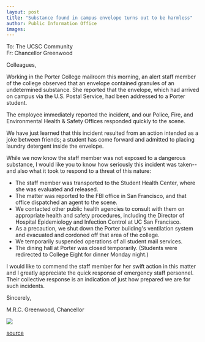 ```yaml
---
layout: post
title: "Substance found in campus envelope turns out to be harmless"
author: Public Information Office
images:
---
```


To: The UCSC Community  
Fr: Chancellor Greenwood  
  
Colleagues,  
  
Working in the Porter College mailroom this morning, an alert staff member of the college observed that an envelope contained granules of an undetermined substance. She reported that the envelope, which had arrived on campus via the U.S. Postal Service, had been addressed to a Porter student.  
  
The employee immediately reported the incident, and our Police, Fire, and Environmental Health & Safety Offices responded quickly to the scene.  
  
We have just learned that this incident resulted from an action intended as a joke between friends; a student has come forward and admitted to placing laundry detergent inside the envelope.  
  
While we now know the staff member was not exposed to a dangerous substance, I would like you to know how seriously this incident was taken--and also what it took to respond to a threat of this nature:

* The staff member was transported to the Student Health Center, where she was evaluated and released.
* The matter was reported to the FBI office in San Francisco, and that office dispatched an agent to the scene.
* We contacted other public health agencies to consult with them on appropriate health and safety procedures, including the Director of Hospital Epidemiology and Infection Control at UC San Francisco.
* As a precaution, we shut down the Porter building's ventilation system and evacuated and cordoned off that area of the college.
* We temporarily suspended operations of all student mail services.
* The dining hall at Porter was closed temporarily. (Students were redirected to College Eight for dinner Monday night.)

I would like to commend the staff member for her swift action in this matter and I greatly appreciate the quick response of emergency staff personnel. Their collective response is an indication of just how prepared we are for such incidents.  
  
Sincerely,  
  
M.R.C. Greenwood, Chancellor  
  
  

![ ][1]

[1]: ../../images/trans.gif

[source](http://www1.ucsc.edu/currents/01-02/10-15/alert.html "Permalink to alert")
